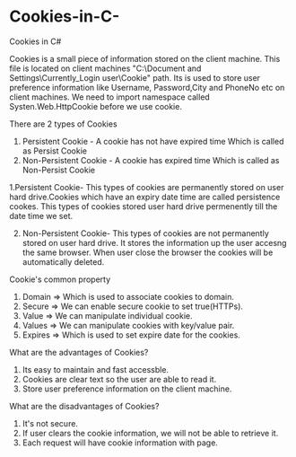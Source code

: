 # Cookies-in-C-
Cookies in C#

Cookies is a small piece of information stored on the client machine. This file is located on client machines "C:\Document and Settings\Currently_Login user\Cookie" path.  Its is used to store user preference information like Username, Password,City and PhoneNo etc on client machines. We need to import namespace called  Systen.Web.HttpCookie before we use cookie.
 
There are 2 types of Cookies
1. Persistent Cookie - A cookie has not have expired time Which is called as Persist Cookie
2. Non-Persistent Cookie - A cookie has expired time Which is called as Non-Persist Cookie

1.Persistent Cookie-
This types of cookies are permanently stored on user hard drive.Cookies which have an expiry date time are called persistence cookes. This types of cookies stored user hard drive permenently till the date time we set.

2. Non-Persistent Cookie-
This types of cookies are not permanently stored on user hard drive. It stores the information up the user accesng the same browser. When user close the browser the cookies will be automatically deleted.


Cookie's common property
1. Domain => Which is used to associate cookies to domain.
2. Secure  => We can enable secure cookie to set true(HTTPs).
3. Value    => We can manipulate individual cookie.
4. Values  => We can manipulate cookies with key/value pair.
5. Expires => Which is used to set expire date for the cookies.

What are the advantages of Cookies?
1. Its easy to maintain and fast accessble.
2. Cookies are clear text so the user are able to read it.
3. Store user preference information on the client machine.


What are the disadvantages of Cookies?
1. It's not secure.
2. If user clears the cookie information, we will not be able to retrieve it.
3. Each request will have cookie information with page.

